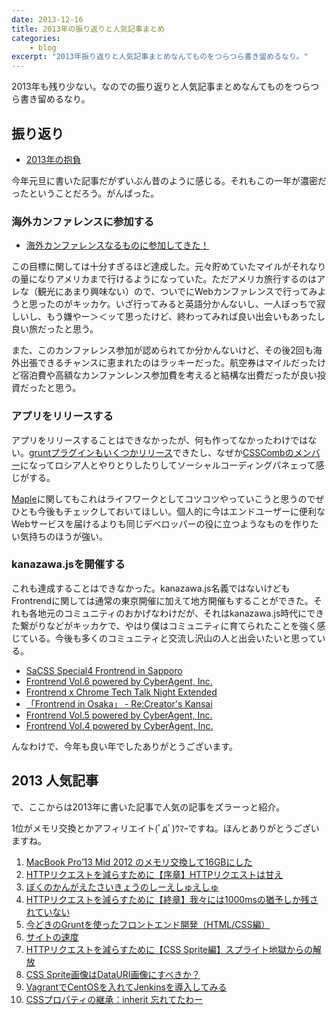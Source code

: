 ```yaml
---
date: 2013-12-16
title: 2013年の振り返りと人気記事まとめ
categories: 
    - blog
excerpt: "2013年振り返りと人気記事まとめなんてものをつらつら書き留めるなり。"
---
```


2013年も残り少ない。なのでの振り返りと人気記事まとめなんてものをつらつら書き留めるなり。

## 振り返り

+ [2013年の抱負](https://t32k.me/mol/log/new-years-resolutions-2013/)

今年元旦に書いた記事だがずいぶん昔のように感じる。それもこの一年が濃密だったということだろう。がんばった。

### 海外カンファレンスに参加する

+ [海外カンファレンスなるものに参加してきた！](https://t32k.me/mol/log/velocity2013/)

この目標に関しては十分すぎるほど達成した。元々貯めていたマイルがそれなりの量になりアメリカまで行けるようになっていた。ただアメリカ旅行するのはアレな（観光にあまり興味ない）ので、ついでにWebカンファレンスで行ってみようと思ったのがキッカケ。いざ行ってみると英語分かんないし、一人ぼっちで寂しいし、もう嫌やー＞＜ッて思ったけど、終わってみれば良い出会いもあったし良い旅だったと思う。

また、このカンファレンス参加が認められてか分かんないけど、その後2回も海外出張できるチャンスに恵まれたのはラッキーだった。航空券はマイルだったけど宿泊費や高額なカンファンレンス参加費を考えると結構な出費だったが良い投資だったと思う。

### アプリをリリースする

アプリをリリースすることはできなかったが、何も作ってなかったわけではない。[gruntプラグインもいくつかリリース](https://npmjs.org/~t32k)できたし、なぜか[CSSCombのメンバー](https://github.com/csscomb?tab=members)になってロシア人とやりとりしたりしてソーシャルコーディングパネェって感じがする。

[Maple](https://github.com/t32k/maple)に関してもこれはライフワークとしてコツコツやっていこうと思うのでぜひとも今後もチェックしておいてほしい。個人的に今はエンドユーザーに便利なWebサービスを届けるよりも同じデベロッパーの役に立つようなものを作りたい気持ちのほうが強い。

### kanazawa.jsを開催する

これも達成することはできなかった。kanazawa.js名義ではないけどもFrontrendに関しては通常の東京開催に加えて地方開催もすることができた。それも各地元のコミュニティのおかげなわけだが、それはkanazawa.js時代にできた繋がりなどがキッカケで、やはり僕はコミュニティに育てられたことを強く感じている。今後も多くのコミュニティと交流し沢山の人と出会いたいと思っている。

+ [SaCSS Special4 Frontrend in Sapporo ](http://sacss.net/special04/)
+ [Frontrend Vol.6 powered by CyberAgent, Inc.](http://frontrend.github.io/events/06/)
+ [Frontrend x Chrome Tech Talk Night Extended](http://frontrend.github.io/events/chrome/)
+ [「Frontrend in Osaka」 - Re:Creator's Kansai](http://recreators.doorkeeper.jp/events/5240)
+ [Frontrend Vol.5 powered by CyberAgent, Inc.](http://frontrend.github.io/events/05/)
+ [Frontrend Vol.4 powered by CyberAgent, Inc.](http://frontrend.github.io/events/04/)

んなわけで、今年も良い年でしたありがとうございます。

## 2013 人気記事

で、ここからは2013年に書いた記事で人気の記事をズラーっと紹介。

1位がメモリ交換とかアフィリエイト(ﾟдﾟ)ｳﾏｰですね。ほんとありがとうございますね。

1. [MacBook Pro’13 Mid 2012 のメモリ交換して16GBにした](https://t32k.me/mol/log/macbook-pro-how-to-remove-and-install-memory/)
2. [HTTPリクエストを減らすために【序章】HTTPリクエストは甘え](https://t32k.me/mol/log/reduce-http-requests-overview/)
3. [ぼくのかんがえたさいきょうのしーえしゅえしゅ](https://t32k.me/mol/log/the-perfect-css-i-thought/)
4. [HTTPリクエストを減らすために【終章】我々には1000msの猶予しか残されていない](https://t32k.me/mol/log/reduce-http-requests-one-second/)
5. [今どきのGruntを使ったフロントエンド開発（HTML/CSS編）](https://t32k.me/mol/log/modern-development-workflow-with-grunt/)
6. [サイトの速度](https://t32k.me/mol/log/no-more-stopwatch/)
7. [HTTPリクエストを減らすために【CSS Sprite編】スプライト地獄からの解放](https://t32k.me/mol/log/reduce-http-requests-css-sprite/)
8. [CSS Sprite画像はDataURI画像にすべきか？](https://t32k.me/mol/log/sprite-image-vs-inline-image/)
9. [VagrantでCentOSを入れてJenkinsを導入してみる](https://t32k.me/mol/log/vagrant1-2-centos6-4-jenkins1-5/)
10. [CSSプロパティの継承：inherit 忘れてたわー](https://t32k.me/mol/log/inheriting-link-colour/)

